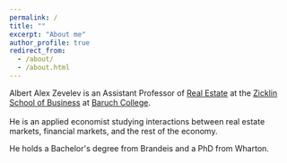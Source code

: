 ```yaml
---
permalink: /
title: ""
excerpt: "About me"
author_profile: true
redirect_from: 
  - /about/
  - /about.html
---
```


Albert Alex Zevelev is an Assistant Professor of [Real Estate](https://zicklin.baruch.cuny.edu/Department/real-estate-faculty/)
at the [Zicklin School of Business](https://zicklin.baruch.cuny.edu/) at [Baruch College](https://www.baruch.cuny.edu/). 
<br> <br>
He is an applied economist studying interactions between real estate markets, 
financial markets, and the rest of the economy. 


He holds a Bachelor's degree from Brandeis and a PhD from Wharton.
